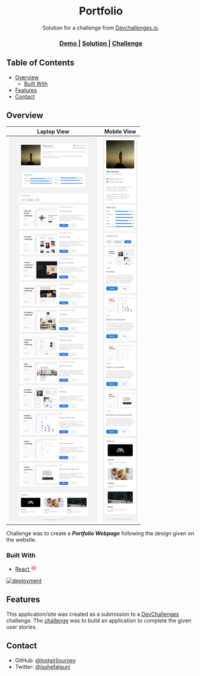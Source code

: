 <h1 align="center">Portfolio</h1>

<div align="center">
   Solution for a challenge from  <a href="http://devchallenges.io" target="_blank">Devchallenges.io</a>.
</div>

<div align="center">
  <h3>
    <a href="https://portfolio-challenge-lostgirljourney.vercel.app/">
      Demo
    </a>
    <span> | </span>
    <a href="https://devchallenges.io/solutions/jpXij2h7XgafslbibKlR">
      Solution
    </a>
    <span> | </span>
    <a href="https://devchallenges.io/challenges/5ZnOYsSXM24JWnCsNFlt">
      Challenge
    </a>
  </h3>
</div>

## Table of Contents

-   [Overview](#overview)
    -   [Built With](#built-with)
-   [Features](#features)
-   [Contact](#contact)

## Overview

|            Laptop View             |            Mobile View             |
| :--------------------------------: | :--------------------------------: |
| <img src="assets/Laptop View.png"> | <img src="assets/Mobile View.jpg"> |

Challenge was to create a **_Portfolio Webpage_** following the design given on the website.

### Built With

<p>
  <ul>
    <li>
      <a href="https://reactjs.org/">
        React
      </a>
      <img src="assets/react.png" width="16px">
    </li>
  </ul>
</p>

[![deployment](https://img.shields.io/badge/deployment-success-yellow)](https://portfolio-challenge-lostgirljourney.vercel.app/)

## Features

This application/site was created as a submission to a [DevChallenges](https://devchallenges.io/challenges) challenge. The [challenge](https://devchallenges.io/challenges/5ZnOYsSXM24JWnCsNFlt) was to build an application to complete the given user stories.

## Contact

-   GitHub: [@lostgirljourney](https://github.com/lostgirljourney)
-   Twitter: [@isshefalguni](https://twitter.com/isshefalguni)
